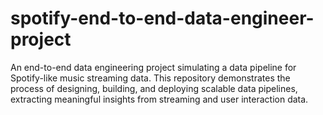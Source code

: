 # spotify-end-to-end-data-engineer-project
An end-to-end data engineering project simulating a data pipeline for Spotify-like music streaming data. This repository demonstrates the process of designing, building, and deploying scalable data pipelines, extracting meaningful insights from streaming and user interaction data.
